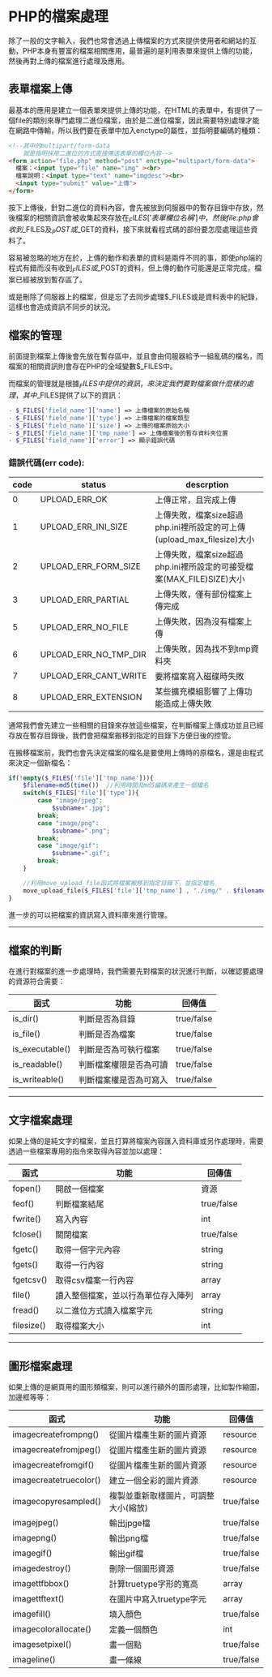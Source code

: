 # PHP的檔案處理

除了一般的文字輸入，我們也常會透過上傳檔案的方式來提供使用者和網站的互動，PHP本身有豐富的檔案相關應用，最普遍的是利用表單來提供上傳的功能，然後再對上傳的檔案進行處理及應用。

## 表單檔案上傳

最基本的應用是建立一個表單來提供上傳的功能，在HTML的表單中，有提供了一個file的類別來專門處理二進位檔案，由於是二進位檔案，因此需要特別處理才能在網路中傳輸，所以我們要在表單中加入enctype的屬性，並指明要編碼的種類：
```html
<!--其中的multipart/form-data
    就是指明採用二進位的方式直接傳送表單的欄位內容-->
<form action="file.php" method="post" enctype="multipart/form-data">
  檔案：<input type="file" name="img" ><br>
  檔案說明：<input type="text" name="imgdesc"><br>
  <input type="submit" value="上傳">
</form>
```
按下上傳後，針對二進位的資料內容，會先被放到伺服器中的暫存目錄中存放，然後檔案的相關資訊會被收集起來存放在$_FILES['表單欄位名稱']中，然後file.php會收到$_FILES及$_POST或$_GET的資料，接下來就看程式碼的部份要怎麼處理這些資料了。

容易被忽略的地方在於，上傳的動作和表單的資料是兩件不同的事，即使php端的程式有錯而沒有收到$_FILES或$_POST的資料，但上傳的動作可能還是正常完成，檔案已經被放到暫存區了。

或是刪除了伺服器上的檔案，但是忘了去同步處理$_FILES或是資料表中的紀錄，這樣也會造成資訊不同步的狀況。

## 檔案的管理

前面提到檔案上傳後會先放在暫存區中，並且會由伺服器給予一組亂碼的檔名，而檔案的相關資訊則會存在PHP的全域變數$_FILES中。

而檔案的管理就是根據$_FILES中提供的資訊，來決定我們要對檔案做什麼樣的處理，其中$_FILES提供了以下的資訊：
```php
- $_FILES['field_name']['name'] => 上傳檔案的原始名稱
- $_FILES['field_name']['type'] => 上傳檔案的檔案類型
- $_FILES['field_name']['size'] => 上傳的檔案原始大小
- $_FILES['field_name']['tmp_name'] => 上傳檔案後的暫存資料夾位置
- $_FILES['field_name']['error'] => 顯示錯誤代碼
```
### 錯誤代碼(err code):

| code | status                | descrption                                                             |
| ---- | --------------------- | ---------------------------------------------------------------------- |
| 0    | UPLOAD_ERR_OK         | 上傳正常，且完成上傳                                                   |
| 1    | UPLOAD_ERR_INI_SIZE   | 上傳失敗，檔案size超過php.ini裡所設定的可上傳(upload_max_filesize)大小 |
| 2    | UPLOAD_ERR_FORM_SIZE  | 上傳失敗，檔案size超過php.ini裡所設定的可接受檔案(MAX_FILE)SIZE)大小   |
| 3    | UPLOAD_ERR_PARTIAL    | 上傳失敗，僅有部份檔案上傳完成                                         |
| 5    | UPLOAD_ERR_NO_FILE    | 上傳失敗，因為沒有檔案上傳                                             |
| 6    | UPLOAD_ERR_NO_TMP_DIR | 上傳失敗，因為找不到tmp資料夾                                          |
| 7    | UPLOAD_ERR_CANT_WRITE | 要將檔案寫入磁碟時失敗                                                 |
| 8    | UPLOAD_ERR_EXTENSION  | 某些擴充模組影響了上傳功能造成上傳失敗                                 |

通常我們會先建立一些相關的目錄來存放這些檔案，在判斷檔案上傳成功並且已經存放在暫存目錄後，我們會把檔案搬移到指定的目錄下方便日後的控管。

在搬移檔案前，我們也會先決定檔案的檔名是要使用上傳時的原檔名，還是由程式來決定一個新檔名：
```php
if(!empty($_FILES['file']['tmp_name'])){
    $filename=md5(time())  //利用時間及md5編碼來產生一個檔名
    switch($_FILES['file']['type']){
        case "image/jpeg":
            $subname=".jpg";
        break;
        case "image/png":
            $subname=".png";
        break;
        case "image/gif":
            $subname=".gif";
        break;
    }

    //利用move_upload_file函式將檔案搬移到指定目錄下，並指定檔名
    move_upload_file($_FILES['file']['tmp_name'] , "./img/" . $filename . $subname);
}
```
進一步的可以把檔案的資訊寫入資料庫來進行管理。

---

## 檔案的判斷

在進行對檔案的進一步處理時，我們需要先對檔案的狀況進行判斷，以確認要處理的資源符合需要：

| 函式            | 功能                   | 回傳值     |
| --------------- | ---------------------- | ---------- |
| is_dir()        | 判斷是否為目錄         | true/false |
| is_file()       | 判斷是否為檔案         | true/false |
| is_executable() | 判斷是否為可執行檔案   | true/false |
| is_readable()   | 判斷檔案權限是否為可讀 | true/false |
| is_writeable()  | 判斷檔案權是否為可寫入 | true/false |

---

## 文字檔案處理

如果上傳的是純文字的檔案，並且打算將檔案內容匯入資料庫或另作處理時，需要透過一些檔案專用的指令來取得內容並加以處理：

| 函式       | 功能                               | 回傳值     |
| ---------- | ---------------------------------- | ---------- |
| fopen()    | 開啟一個檔案                       | 資源       |
| feof()     | 判斷檔案結尾                       | true/false |
| fwrite()   | 寫入內容                           | int        |
| fclose()   | 關閉檔案                           | true/false |
| fgetc()    | 取得一個字元內容                   | string     |
| fgets()    | 取得一行內容                       | string     |
| fgetcsv()  | 取得csv檔案一行內容                | array      |
| file()     | 讀入整個檔案，並以行為單位存入陣列 | array      |
| fread()    | 以二進位方式讀入檔案字元           | string     |
| filesize() | 取得檔案大小                       | int        |

---

## 圖形檔案處理

如果上傳的是網頁用的圖形類檔案，則可以進行額外的圖形處理，比如製作縮圖，加邊框等等：

| 函式                   | 功能                                 | 回傳值     |
| ---------------------- | ------------------------------------ | ---------- |
| imagecreatefrompng()   | 從圖片檔產生新的圖片資源             | resource   |
| imagecreatefromjpeg()  | 從圖片檔產生新的圖片資源             | resource   |
| imagecreatefromgif()   | 從圖片檔產生新的圖片資源             | resource   |
| imagecreatetruecolor() | 建立一個全彩的圖片資源               | resource   |
| imagecopyresampled()   | 複製並重新取樣圖片，可調整大小(縮放) | true/false |
| imagejpeg()            | 輸出jpge檔                           | true/false |
| imagepng()             | 輸出png檔                            | true/false |
| imagegif()             | 輸出gif檔                            | true/false |
| imagedestroy()         | 刪除一個圖形資源                     | true/false |
| imagettfbbox()         | 計算truetype字形的寬高               | array      |
| imagettftext()         | 在圖片中寫入truetype字元             | array      |
| imagefill()            | 填入顏色                             | true/false |
| imagecolorallocate()   | 定義一個顏色                         | int        |
| imagesetpixel()        | 畫一個點                             | true/false |
| imageline()            | 畫一條線                             | true/false |
